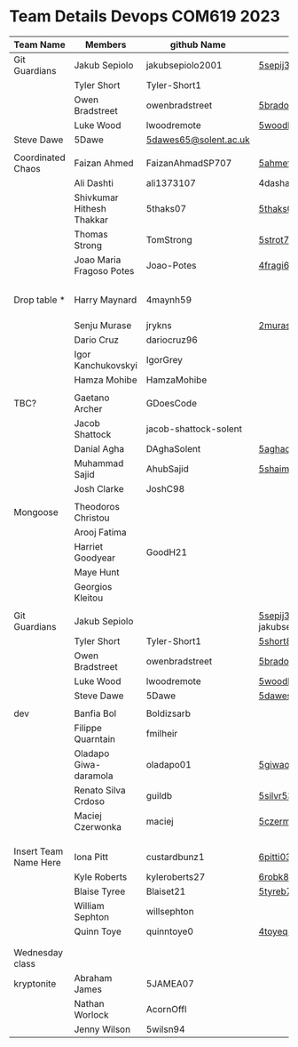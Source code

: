 # Team Details Devops COM619 2023           


    
| Team Name   | Members     | github Name  | email       | shared repo | shared project | on line app |
| ----------- | ----------- | ------------ | ----------- | ----------- |--------------- | ----------- |
|Git Guardians | Jakub Sepiolo | jakubsepiolo2001 | 5sepij35@solent.ac.uk | https://github.com/jakubsepiolo2001/COM619-AE1       |                |             |             |
|              | Tyler Short | Tyler-Short1 | |5short82@solent.ac.uk    |                |             |             |
|              |Owen Bradstreet | owenbradstreet| 5brado63@solent.ac.uk |   |                |             |             |
|              | Luke Wood  | lwoodremote | 5woodl59@solent.ac.uk   |                |             |             |
| Steve Dawe   |  5Dawe |5dawes65@solent.ac.uk |   |                |             |             |
|             |             |              |             |                |             |             |
| Coordinated Chaos | Faizan Ahmed  |  FaizanAhmadSP707    | 5ahmef94@solent.ac.uk    |   [https://github.com/TomStrong/DevOpsAssessment](https://github.com/TomStrong/DevOpsAssessment)    |             |  https://coordinated-chaos.uksouth.cloudapp.azure.com |
|             | Ali Dashti     |  ali1373107            |   4dasha45 @solent.ac.uk            |             |             |             |
|             | Shivkumar Hithesh Thakkar  | 5thaks07             | 5thaks07@solent.ac.uk            |                |             |             |
|             | Thomas Strong   | TomStrong             |  5strot78@solent.ac.uk           |                |             |             |
|             | Joao Maria Fragoso Potes   | Joao-Potes           | 4fragi68@ssolent.ac.uk            |                |             |             |
|             |             |              |             |                |             |
| Drop table * |  Harry Maynard | 4maynh59             |               | https://github.com/jrykns/not-a-virus-map <BR><BR>  https://github.com/jrykns/not-a-virus-map/wiki | https://github.com/users/jrykns/projects/1       |   https://com619-devops.uksouth.cloudapp.azure.com           |  
|             |  Senju Murase   | jrykns  |  2muras86@solent.ac.uk    |                |             |             |
|             |  Dario Cruz  | dariocruz96   |             |                |             |             |
|             |  Igor Kanchukovskyi       | IgorGrey  |             |                |             |             |
|             | Hamza Mohibe |  HamzaMohibe  |             |                |             |             |
|             |             |              |             |                |             |             |
| TBC?        | Gaetano Archer | GDoesCode     |              | https://github.com/GDoesCode/COM619DevOpsGroupWork   | https://github.com/users/GDoesCode/projects/1    |                    |
|             | Jacob Shattock | jacob-shattock-solent  |             |                |             |             |
|             | Danial Agha | DAghaSolent       | 5aghad30@solent.ac.uk            |                |             |             |
|             | Muhammad Sajid | AhubSajid       | 5shaim26@solent.ac.uk     |                |             |             |
|             | Josh Clarke | JoshC98         |             |                |             |             |
|          |             |              |             |                |             |             |
| Mongoose | Theodoros Christou  |   |        |  https://github.com/GoodH21/DevOps-Group  (not public) <br> https://github.com/GoodH21/com619-devops1                 | http://com619-mongeese.uksouth.cloudapp.azure.com:3000            |             |
|          |Arooj Fatima |              |             |                |             |             |
|          |Harriet Goodyear | GoodH21             |             |                |             |             |
|          |Maye Hunt |              |             |                |             |             |             |
|          |Georgios Kleitou |              |             |                |             |             |
|          |             |              |             |                |             |             |
| Git Guardians |Jakub Sepiolo |              | 5sepij35@solent.ac.uk <BR> jakubsepiolo2001 |  https://github.com/jakubsepiolo2001/COM619-AE1/           |  https://github.com/users/jakubsepiolo2001/projects/1              |             |           
|          |  Tyler Short |  Tyler-Short1 |  5short82@solent.ac.uk            |                |             |             |
|          |  Owen Bradstreet |  owenbradstreet | 5brado63@solent.ac.uk             |                |             |             |
|          |  Luke Wood |  lwoodremote |  5woodl59@solent.ac.uk           |                |             |             |
|          |  Steve Dawe |  5Dawe |  5dawes65@solent.ac.uk            |                |             |             |
|        |             |              |             |                |             |             |
| dev        |  Banfia Bol  | Boldizsarb     |       | https://github.com/Boldizsarb/Devops_com619      |     com619.azurewebsites.net          |             |
|          |   Filippe Quarntain   |  fmilheir         |             |                |             |             |
|          | Oladapo Giwa-daramola         | oladapo01             | 5giwao61@solaent.ac.uk           |                |             |             |
|          | Renato Silva Crdoso            |  guildb       | 5silvr53@solent.ac.uk            |                |             |             |
|         |  Maciej Czerwonka           |   maciej           | 5czerm04@solent.ac.uk            |                |             |             |
|          |             |              |             |                |             |             |
|          |             |              |             |                |             |             |
|         |             |              |             |                |             |             |
| Insert Team Name Here         | Iona Pitt   |  custardbunz1  |  6pitti03@solant.ac.uk           |                |             |
|         |  Kyle Roberts           |  kyleroberts27      |  6robk81@solent.ac.uk           |  [https://github/willsephton/devops](https://github.com/willsephton/devops)      |               |           |
|          | Blaise Tyree     |  Blaiset21            |  5tyreb73@solent.ac.uk           |                |             |             |
|         | William Sephton   | willsephton             |             |                |             |             |
|          | Quinn  Toye      | quinntoye0             |   4toyeq57@solent.ac.uk          |                |             |             |
|         |             |              |             |                |             |             |
|          |             |              |             |                |             |             |
| Wednesday class         |             |              |             |                |             |             |
| kryptonite  | Abraham James |   5JAMEA07 |               |https://github.com/ArconOffl/COM619-Assignment1   |  https://github.com/users/ArconOffl/projects/2    |   http://ntworlock.uksouth.cloudapp.azure.com:8080/          |            
|             | Nathan Worlock  | AcornOffl |             |                |             |             |
|             | Jenny Wilson | 5wilsn94     |             |                |             |             |

